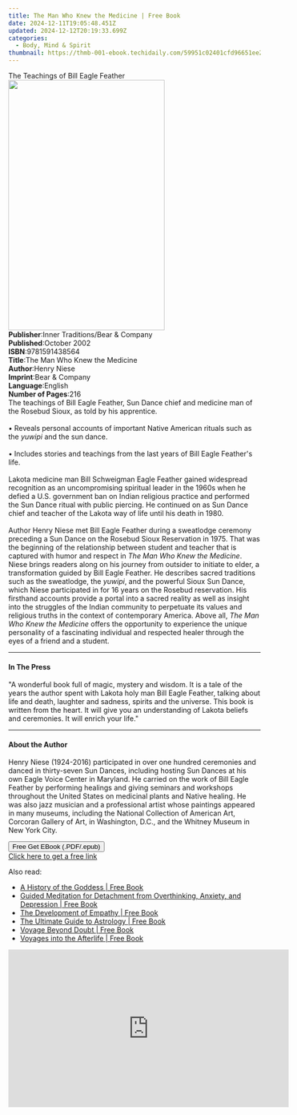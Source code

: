 ```yaml
---
title: The Man Who Knew the Medicine | Free Book
date: 2024-12-11T19:05:48.451Z
updated: 2024-12-12T20:19:33.699Z
categories:
  - Body, Mind & Spirit
thumbnail: https://thmb-001-ebook.techidaily.com/59951c02401cfd96651ee2c414073ba65b9f32bb0e5cd57015b1e9855633fded.jpg
---
```

<main id="book-container">
  <div class="flex flex-col">
    <div class="book-brief flex-1 py-6 px-4 sm:p-6 md:py-10 md:px-8">
      <!-- brief-->
      <div class="book-brief-main">The Teachings of Bill Eagle Feather</div>
    </div>
    <div
      class="book-meta-info flex-1 grid gap-4 col-start-1 col-end-3 row-start-1 sm:mb-6 sm:grid-cols-4 lg:gap-6 lg:col-start-2 lg:row-end-6 lg:row-span-6 lg:mb-0"
    >
      <div
        class="book-meta-info-left place-content-center mt-4 p-4 text-sm leading-6 col-start-2 col-span-2 dark:text-slate-400"
      >
        <img
          class="w-full h-500 object-cover rounded-lg sm:h-255 sm:col-span-2 lg:col-span-full"
          src="https://img-001-ebook.techidaily.com/2e73addb8bb4465520d6bdd325a3e2752c751adf9559a60d3c6fd0f4b39f891c.jpg"
          alt=""
          width="312"
          height="500"
        />
      </div>
      <div
        class="book-meta-info-right mt-2 col-start-1 row-start-2 col-span-3 self-center"
      >
        <!-- meta data  -->
        <div class="flex flex-col px-4 md:px-8">
          <div class="flex-1">
            <strong>Publisher</strong>:<span class="px-2"
              >Inner Traditions/Bear &amp; Company</span
            >
          </div>
          <div class="flex-1">
            <strong>Published</strong>:<span class="px-2">October 2002</span>
          </div>
          <div class="flex-1">
            <strong>ISBN</strong>:<span class="px-2">9781591438564</span>
          </div>
          <div class="flex-1">
            <strong>Title</strong>:<span class="px-2"
              >The Man Who Knew the Medicine</span
            >
          </div>
          <div class="flex-1">
            <strong>Author</strong>:<span class="px-2">Henry Niese</span>
          </div>
          <div class="flex-1">
            <strong>Imprint</strong>:<span class="px-2"
              >Bear &amp; Company</span
            >
          </div>
          <div class="flex-1">
            <strong>Language</strong>:<span class="px-2">English</span>
          </div>
          <div class="flex-1">
            <strong>Number of Pages</strong>:<span class="px-2">216</span>
          </div>
        </div>
      </div>
    </div>
    <div class="book-description flex-1 py-6 px-4 sm:p-6 md:py-10 md:px-8">
      <div class="book-description-main">
        <div accordion-content="" id="description">
          The teachings of Bill Eagle Feather, Sun Dance chief and medicine man
          of the Rosebud Sioux, as told by his apprentice. <br /><br />• Reveals
          personal accounts of important Native American rituals such as the
          <i>yuwipi</i> and the sun dance. <br /><br />• Includes stories and
          teachings from the last years of Bill Eagle Feather's life.<br /><br />Lakota
          medicine man Bill Schweigman Eagle Feather gained widespread
          recognition as an uncompromising spiritual leader in the 1960s when he
          defied a U.S. government ban on Indian religious practice and
          performed the Sun Dance ritual with public piercing. He continued on
          as Sun Dance chief and teacher of the Lakota way of life until his
          death in 1980. <br /><br />Author Henry Niese met Bill Eagle Feather
          during a sweatlodge ceremony preceding a Sun Dance on the Rosebud
          Sioux Reservation in 1975. That was the beginning of the relationship
          between student and teacher that is captured with humor and respect in
          <i>The Man Who Knew the Medicine</i>. Niese brings readers along on
          his journey from outsider to initiate to elder, a transformation
          guided by Bill Eagle Feather. He describes sacred traditions such as
          the sweatlodge, the <i>yuwipi</i>, and the powerful Sioux Sun Dance,
          which Niese participated in for 16 years on the Rosebud reservation.
          His firsthand accounts provide a portal into a sacred reality as well
          as insight into the struggles of the Indian community to perpetuate
          its values and religious truths in the context of contemporary
          America. Above all, <i>The Man Who Knew the Medicine</i> offers the
          opportunity to experience the unique personality of a fascinating
          individual and respected healer through the eyes of a friend and a
          student.
        </div>
        <div class="accordion-fader"></div>
      </div>
    </div>
    <div class="book-excerpts flex-1 py-6 px-4 sm:p-6 md:py-10 md:px-8">
      <!-- excerpts-->
      <div class="book-excerpts-main">
        <hr />
        <h4 class="placeholder placeholder-heading">
          <span>In The Press</span>
        </h4>
        <p>
          "A wonderful book full of magic, mystery and wisdom. It is a tale of
          the years the author spent with Lakota holy man Bill Eagle Feather,
          talking about life and death, laughter and sadness, spirits and the
          universe. This book is written from the heart. It will give you an
          understanding of Lakota beliefs and ceremonies. It will enrich your
          life."
        </p>
      </div>
    </div>
    <div class="book-about-author flex-1 py-6 px-4 sm:p-6 md:py-10 md:px-8">
      <!-- about author-->
      <div class="book-main-author-main">
        <hr />
        <h4 class="placeholder placeholder-heading">
          <span>About the Author</span>
        </h4>
        <p>
          Henry Niese (1924-2016) participated in over one hundred ceremonies
          and danced in thirty-seven Sun Dances, including hosting Sun Dances at
          his own Eagle Voice Center in Maryland. He carried on the work of Bill
          Eagle Feather by performing healings and giving seminars and workshops
          throughout the United States on medicinal plants and Native healing.
          He was also jazz musician and a professional artist whose paintings
          appeared in many museums, including the National Collection of
          American Art, Corcoran Gallery of Art, in Washington, D.C., and the
          Whitney Museum in New York City.
        </p>
      </div>
    </div>
    <div class="book-free-get flex-1 py-6 px-4 sm:p-6 md:py-10 md:px-8">
      <button
        id="btn-free-get"
        class="bg-blue-500 hover:bg-blue-700 text-white font-bold py-2 px-4 rounded"
      >
        Free Get EBook (.PDF/.epub)
      </button>
      <div id="countdown-display" class="px-2 text-lg mt-2"></div>
      <a
        id="free-link"
        class="hidden bg-blue-500 hover:bg-blue-700 text-white font-bold py-2 px-4 rounded"
        href="https://www.ebooks.com/en-us/book/95782507/the-man-who-knew-the-medicine/henry-niese/"
        target="_blank"
        >Click here to get a free link</a
      >
    </div>
    <script>
      let countdownTime = 0;
      let countdownInterval = null;
      document
        .getElementById('btn-free-get')
        .addEventListener('click', startCountdown);
      function startCountdown() {
        countdownTime = new Date().getTime() + 60000 * 3;
        countdownInterval = setInterval(updateCountdown, 1000);
        document.getElementById('btn-free-get').disabled = true;
        document
          .getElementById('btn-free-get')
          .classList.add('bg-gray-500', 'cursor-not-allowed');
      }
      function updateCountdown() {
        let currentTime = new Date().getTime();
        let timeLeft = countdownTime - currentTime;
        let secondsLeft = Math.floor(timeLeft / 1000);
        document.getElementById('countdown-display').innerHTML =
          `Remaining time: ${secondsLeft} seconds.`;
        if (secondsLeft <= 0) {
          clearInterval(countdownInterval);
          document.getElementById('btn-free-get').classList.add('hidden');
          document.getElementById('free-link').classList.remove('hidden');
          document.getElementById('countdown-display').innerHTML = '';
        }
      }
    </script>
  </div>
</main>

<ins class="adsbygoogle"
      style="display:block"
      data-ad-client="ca-pub-7571918770474297"
      data-ad-slot="8358498916"
      data-ad-format="auto"
      data-full-width-responsive="true"></ins>
    

<span class="atpl-alsoreadstyle">Also read:</span>
<div><ul>
<li><a href="https://novels-ebooks.techidaily.com/210273354-9781634243056-a-history-of-the-goddess/"><u>A History of the Goddess | Free Book</u></a></li>
<li><a href="https://novels-ebooks.techidaily.com/210275245-9781989838143-guided-meditation-for-detachment-from-overthinking-anxiety-and-depression/"><u>Guided Meditation for Detachment from Overthinking, Anxiety, and Depression | Free Book</u></a></li>
<li><a href="https://novels-ebooks.techidaily.com/210274300-9781000403251-the-development-of-empathy/"><u>The Development of Empathy | Free Book</u></a></li>
<li><a href="https://novels-ebooks.techidaily.com/210275097-9781589239883-the-ultimate-guide-to-astrology/"><u>The Ultimate Guide to Astrology | Free Book</u></a></li>
<li><a href="https://novels-ebooks.techidaily.com/210273334-9781612834566-voyage-beyond-doubt/"><u>Voyage Beyond Doubt | Free Book</u></a></li>
<li><a href="https://novels-ebooks.techidaily.com/210273333-9781612834573-voyages-into-the-afterlife/"><u>Voyages into the Afterlife | Free Book</u></a></li>
</ul></div>

<!-- affiliate ads begin -->
<iframe width="560" height="315" src="https://www.youtube.com/embed/qObsqoJB9LI?si=ppqxfXzP0UL4J6Tp" title="YouTube video player" frameborder="0" allow="accelerometer; autoplay; clipboard-write; encrypted-media; gyroscope; picture-in-picture; web-share" referrerpolicy="strict-origin-when-cross-origin" allowfullscreen></iframe>
<!-- affiliate ads end -->

